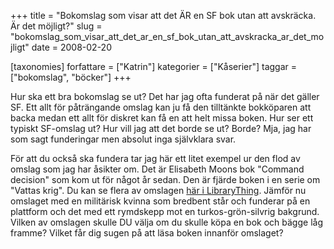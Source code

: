 +++
title = "Bokomslag som visar att det ÄR en SF bok utan att avskräcka. Är det möjligt?"
slug = "bokomslag_som_visar_att_det_ar_en_sf_bok_utan_att_avskracka_ar_det_mojligt"
date = 2008-02-20

[taxonomies]
forfattare = ["Katrin"]
kategorier = ["Kåserier"]
taggar = ["bokomslag", "böcker"]
+++

Hur ska ett bra bokomslag se ut? Det har jag ofta funderat på när det gäller SF. Ett allt för påträngande omslag kan ju få den tilltänkte bokköparen att backa medan ett allt för diskret kan få en att helt missa boken. Hur ser ett typiskt SF-omslag ut? Hur vill jag att det borde se ut? Borde? Mja, jag har som sagt funderingar men absolut inga självklara svar.

För att du också ska fundera tar jag här ett litet exempel ur den flod av omslag som jag har åsikter om. Det är Elisabeth Moons bok "Command decision" som kom ut för något år sedan. Den är fjärde boken i en serie om "Vattas krig". Du kan se flera av omslagen [här i LibraryThing](http://www.librarything.com/work/1448619/covers).  Jämför nu omslaget med en militärisk kvinna som bredbent står och funderar på en plattform och det med ett rymdskepp mot en turkos-grön-silvrig bakgrund. Vilken av omslagen skulle DU välja om du skulle köpa en bok och bägge låg framme? Vilket får dig sugen på att läsa boken innanför omslaget?

